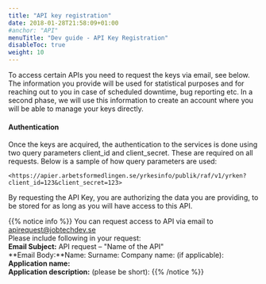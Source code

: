 ```yaml
---
title: "API key registration"
date: 2018-01-28T21:58:09+01:00
#anchor: "API"
menuTitle: "Dev guide - API Key Registration"
disableToc: true
weight: 10
---
```


To access certain APIs you need to request the keys via email, see below. The information you provide will be used for statistical purposes and for reaching out to you in case of scheduled downtime, bug reporting etc. In a second phase, we will use this information to create an account where you will be able to manage your keys directly.
#### Authentication

Once the keys are acquired, the authentication to the services is done using two query parameters client_id and client_secret. These are required on all requests. Below is a sample of how query parameters are used:
```
<https://apier.arbetsformedlingen.se/yrkesinfo/publik/raf/v1/yrken?client_id=123&client_secret=123>
```
By requesting the API Key, you are authorizing the data you are providing, to be stored for as long as you will have access to this API.



{{% notice info %}}
You can request access to API via email to <apirequest@jobtechdev.se>   
Please include following in your request:  
**Email Subject:** API request – "Name of the API"  
**Email Body:**Name:  Surname:  Company name: (if applicable):    
**Application name:**  
**Application description:** (please be short):
{{% /notice %}}
